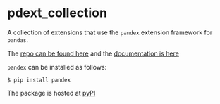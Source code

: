 # pdext_collection
A collection of extensions that use the `pandex` extension framework for `pandas`.

The [repo can be found here](https://github.com/connectedblue/pdext) and the [documentation is here](https://pandex.readthedocs.io/en/stable/index.html)

`pandex` can be installed as follows:

```
$ pip install pandex
```

The package is hosted at [pyPI](https://pypi.org/project/pandex/)
